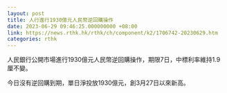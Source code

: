 ```yaml
---
layout: post
title: 人行進行1930億元人民幣逆回購操作
date: 2023-06-29 09:46:25.000000000 +08:00
link: https://news.rthk.hk/rthk/ch/component/k2/1706742-20230629.htm
categories: rthk
---
```


人民銀行公開市場進行1930億元人民幣逆回購操作，期限7日，中標利率維持1.9厘不變。

今日沒有逆回購到期，單日淨投放1930億元，創3月27日以來新高。
